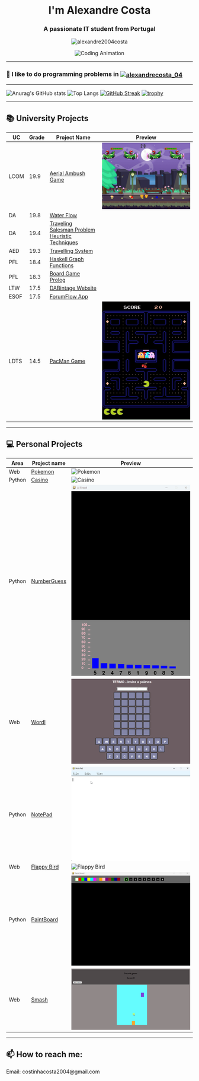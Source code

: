 <h1 align="center">I'm Alexandre Costa</h1>
<h3 align="center">A passionate IT student from Portugal</h3>

<p align="center">
  <img src="https://komarev.com/ghpvc/?username=alexandre2004costa&label=Profile%20views&color=0e74a5&style=flat" alt="alexandre2004costa" />
</p>

<p align="center">
  <img src="https://github.com/alexandre2004costa/alexandre2004costa/assets/108695812/63e8d619-0d0a-411d-9f83-b36b51226d92&theme=onedark" alt="Coding Animation" />
</p>


---

<h3 align="left">🎯 I like to do programming problems in <a href="https://www.leetcode.com/alexandrecosta_04" target="blank"><img align="center" src="https://raw.githubusercontent.com/rahuldkjain/github-profile-readme-generator/master/src/images/icons/Social/leet-code.svg" alt="alexandrecosta_04" height="30" width="40" /></a></h3>

---
![Anurag's GitHub stats](https://github-readme-stats.vercel.app/api?username=alexandre2004costa&show_icons=true&theme=onedark)
![Top Langs](https://github-readme-stats.vercel.app/api/top-langs/?username=alexandre2004costa&layout=compact&show_icons=true&theme=onedark)
[![GitHub Streak](https://github-readme-streak-stats.herokuapp.com/?user=alexandre2004costa&theme=onedark)](https://git.io/streak-stats)
[![trophy](https://github-profile-trophy.vercel.app/?username=alexandre2004costa&theme=onedark)](https://github.com/ryo-ma/github-profile-trophy)




---

<h2 align="left">📚 University Projects</h2>

| UC  | Grade | Project Name | Preview |
|-------------------|-------|--------------------------| -------------------------------|
| LCOM              | 19.9  | [Aerial Ambush Game](https://github.com/alexandre2004costa/Lcom-project) |![Aerial Ambush Game](https://github.com/alexandre2004costa/Lcom-project/blob/master/img/gameM.PNG)|
| DA                | 19.8  | [Water Flow](https://github.com/SofiaX5/DA_1) ||
| DA                | 19.4  | [Traveling Salesman Problem Heuristic Techniques](https://github.com/alexandre2004costa/AlexandreX5_D2) ||
| AED               | 19.3  | [Travelling System](https://github.com/berno9/ProjetoAED2) ||
| PFL               | 18.4  | [Haskell Graph Functions](https://github.com/alexandre2004costa/PFL-project) ||
| PFL               | 18.3  | [Board Game Prolog](https://github.com/alexandre2004costa/PFL2) ||
| LTW               | 17.5  | [DABintage Website](https://github.com/FEUP-LTW-2024/ltw-project-2024-ltw04g06) ||
| ESOF              | 17.5  | [ForumFlow App](https://github.com/FEUP-LEIC-ES-2023-24/2LEIC04T5) ||
| LDTS              | 14.5  | [PacMan Game](https://github.com/FEUP-LDTS-2023/project-l04gr04) | ![PacMan Game](https://github.com/FEUP-LDTS-2023/project-l04gr04/blob/master/gifs_images/scattergif.gif) |

---

<h2 align="left">💻 Personal Projects</h2>

| Area    | Project name |  Preview |
|---------|--------------|----------|
| Web     | [Pokemon](https://github.com/alexandre2004costa/Pokemon) | ![Pokemon](https://github.com/alexandre2004costa/Pokemon/blob/main/Animation.gif) |
| Python  | [Casino](https://github.com/alexandre2004costa/Casino) | ![Casino](https://github.com/alexandre2004costa/Casino/blob/master/Animation2.gif) |
| Python  | [NumberGuess](https://github.com/alexandre2004costa/NumbersAI) | ![NumberGuess](https://github.com/alexandre2004costa/NumbersAI/blob/main/Animationm.gif) |
| Web     | [Wordl](https://github.com/alexandre2004costa/Wordl) | ![Wordl](https://github.com/alexandre2004costa/Wordl/blob/main/Animation.gif) |
| Python  | [NotePad](https://github.com/alexandre2004costa/NotePad) | ![NotePad](https://github.com/alexandre2004costa/NotePad/blob/main/Animation.gif) |
| Web     | [Flappy Bird](https://github.com/alexandre2004costa/Flappy-Bird) | ![Flappy Bird](https://github.com/alexandre2004costa/Flappy-Bird/blob/main/Animation.gif) |
| Python  | [PaintBoard](https://github.com/alexandre2004costa/PaintBoard) | ![PaintBoard](https://github.com/alexandre2004costa/PaintBoard/blob/main/Animation.gif) |
| Web     | [Smash](https://github.com/alexandre2004costa/Smash_Game) | ![Smash](https://github.com/alexandre2004costa/Smash_Game/blob/main/Animation.gif) |





---

<h2 align="left">📫 How to reach me:</h2>
<p align="left">Email: costinhacosta2004@gmail.com</p>
